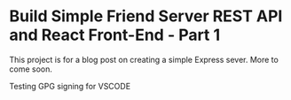 # Build Simple Friend Server REST API and React Front-End - Part 1
This project is for a blog post on creating a simple Express sever. More to come soon.

Testing GPG signing for VSCODE
